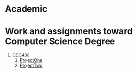 # Academic
# Work and assignments toward Computer Science Degree

1. [CSC496](/CSC496)
    1. [ProjectOne](CSC496/ProjectOne)
    1. [ProjectTwo](CSC496/projectTwo)
    

